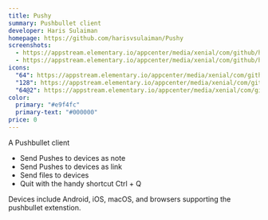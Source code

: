 ```yaml
---
title: Pushy
summary: Pushbullet client
developer: Haris Sulaiman
homepage: https://github.com/harisvsulaiman/Pushy
screenshots:
  - https://appstream.elementary.io/appcenter/media/xenial/com/github/harisvsulaiman.pushy.desktop/4F8F77DC5C43DD18CF9F419AC7AD962B/screenshots/image-1_orig.png
  - https://appstream.elementary.io/appcenter/media/xenial/com/github/harisvsulaiman.pushy.desktop/4F8F77DC5C43DD18CF9F419AC7AD962B/screenshots/image-2_orig.png
icons:
  "64": https://appstream.elementary.io/appcenter/media/xenial/com/github/harisvsulaiman.pushy.desktop/4F8F77DC5C43DD18CF9F419AC7AD962B/icons/64x64/com.github.harisvsulaiman.pushy_com.github.harisvsulaiman.pushy.png
  "128": https://appstream.elementary.io/appcenter/media/xenial/com/github/harisvsulaiman.pushy.desktop/4F8F77DC5C43DD18CF9F419AC7AD962B/icons/128x128/com.github.harisvsulaiman.pushy_com.github.harisvsulaiman.pushy.png
  "64@2": https://appstream.elementary.io/appcenter/media/xenial/com/github/harisvsulaiman.pushy.desktop/4F8F77DC5C43DD18CF9F419AC7AD962B/icons/64x64@2/com.github.harisvsulaiman.pushy_com.github.harisvsulaiman.pushy.png
color:
  primary: "#e9f4fc"
  primary-text: "#000000"
price: 0
---
```


<p>A Pushbullet client</p>
<ul>
  <li>Send Pushes to devices as note</li>
  <li>Send Pushes to devices as link</li>
  <li>Send files to devices</li>
  <li>Quit with the handy shortcut Ctrl + Q</li>
</ul>
<p>Devices include Android, iOS, macOS, and browsers supporting the pushbullet extenstion.</p>